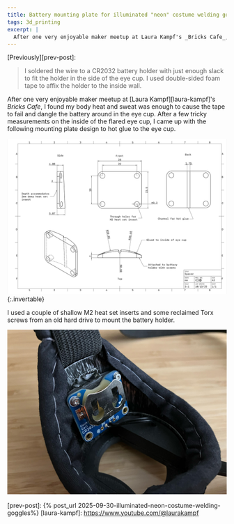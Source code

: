 ```yaml
---
title: Battery mounting plate for illuminated "neon" costume welding goggles
tags: 3d_printing
excerpt: |
  After one very enjoyable maker meetup at Laura Kampf's _Bricks Cafe_, I found my body heat and sweat was enough to cause the tape to fail and dangle the battery around in the eye cup. After a few tricky measurements on the inside of the flared eye cup, I came up with the following mounting plate design to hot glue to the eye cup.
---
```


[Previously][prev-post]:

> I soldered the wire to a CR2032 battery holder with just enough slack to fit the holder in the side of the eye cup. I used double-sided foam tape to affix the holder to the inside wall.

After one very enjoyable maker meetup at [Laura Kampf][laura-kampf]'s _Bricks Cafe_, I found my body heat and sweat was enough to cause the tape to fail and dangle the battery around in the eye cup. After a few tricky measurements on the inside of the flared eye cup, I came up with the following mounting plate design to hot glue to the eye cup.

![Schematic of battery mount; the design is a 28 x 23.5mm rectangle with through holes in each corner for heat set inserts; callouts note the sloped thickness from 4.08mm to 5.07mm across the short edge, and a top view highlights the different radii of the side to be glue to the inside of the eye cup; a note indicates the flat side is to be mounted to the battery holder](/assets/led-goggles/battery-mount-design.png){:.invertable}

I used a couple of shallow M2 heat set inserts and some reclaimed Torx screws from an old hard drive to mount the battery holder.

![Photo looking into the eye cup at the completed, mounted battery holder; a small, unobtrusive smear of hot glue is visible along the top of the battery mount](/assets/led-goggles/battery-mount-photo.jpg)

[prev-post]: {% post_url 2025-09-30-illuminated-neon-costume-welding-goggles%}
[laura-kampf]: https://www.youtube.com/@laurakampf
